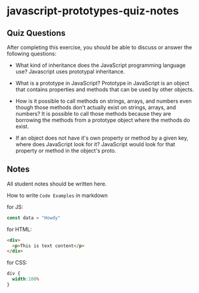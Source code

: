 # javascript-prototypes-quiz-notes

## Quiz Questions

After completing this exercise, you should be able to discuss or answer the following questions:

- What kind of inheritance does the JavaScript programming language use?
Javascript uses prototypal inheritance.

- What is a prototype in JavaScript?
Prototype in JavaScript is an object that contains properties and methods that can be used by other objects.

- How is it possible to call methods on strings, arrays, and numbers even though those methods don't actually exist on strings, arrays, and numbers?
It is possible to call those methods because they are borrowing the methods from a prototype object where the methods do exist.

- If an object does not have it's own property or method by a given key, where does JavaScript look for it?
JavaScript would look for that property or method in the object's proto.

## Notes

All student notes should be written here.


How to write `Code Examples` in markdown

for JS:
```javascript
const data = "Howdy"
```

for HTML:
```html
<div>
  <p>This is text content</p>
</div>
```

for CSS:
```css
div {
  width:100%
}
```
